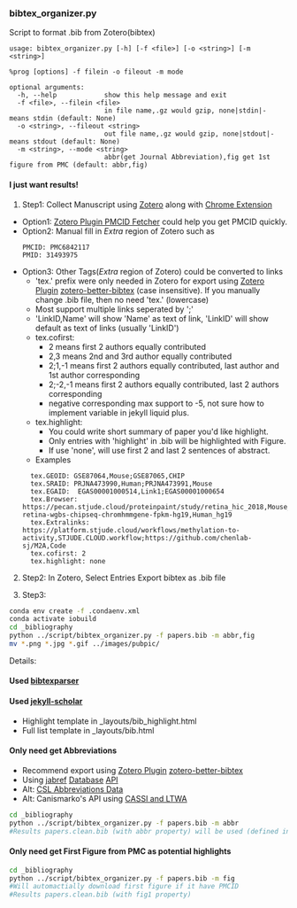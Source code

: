 ### bibtex_organizer.py

Script to format .bib from Zotero(bibtex)

```
usage: bibtex_organizer.py [-h] [-f <file>] [-o <string>] [-m <string>]

%prog [options] -f filein -o fileout -m mode

optional arguments:
  -h, --help            show this help message and exit
  -f <file>, --filein <file>
                        in file name,.gz would gzip, none|stdin|- means stdin (default: None)
  -o <string>, --fileout <string>
                        out file name,.gz would gzip, none|stdout|- means stdout (default: None)
  -m <string>, --mode <string>
                        abbr(get Journal Abbreviation),fig get 1st figure from PMC (default: abbr,fig)
```

#### I just want results!

1. Step1: Collect Manuscript using [Zotero](https://www.zotero.org/download/) along with [Chrome Extension](https://chrome.google.com/webstore/detail/zotero-connector/ekhagklcjbdpajgpjgmbionohlpdbjgc?hl=en)
- Option1: [Zotero Plugin PMCID Fetcher](https://github.com/retorquere/zotero-pmcid-fetcher) could help you get PMCID quickly.
- Option2: Manual fill in *Extra* region of Zotero
  such as
  ```
  PMCID: PMC6842117
  PMID: 31493975
  ```
- Option3: Other Tags(*Extra* region of Zotero) could be converted to links
  + 'tex.' prefix were only needed in Zotero for export using [Zotero Plugin](https://github.com/retorquere/zotero-better-bibtex/releases/tag/v5.2.121) [zotero-better-bibtex](https://retorque.re/zotero-better-bibtex) (case insensitive). If you manually change .bib file, then no need 'tex.' (lowercase)
  + Most support multiple links seperated by ';'
  + 'LinkID,Name' will show 'Name' as text of link, 'LinkID' will show default as text of links (usually 'LinkID')
  + tex.cofirst:
    - 2 means first 2 authors equally contributed
    - 2,3 means 2nd and 3rd author equally contributed
    - 2;1,-1 means first 2 authors equally contributed, last author and 1st author corresponding
    - 2;-2,-1 means first 2 authors equally contributed, last 2 authors corresponding
    - negative corresponding max support to -5, not sure how to implement variable in jekyll liquid plus.
  + tex.highlight:
    - You could write short summary of paper you'd like highlight.
    - Only entries with 'highlight' in .bib will be highlighted with Figure.
    - If use 'none', will use first 2 and last 2 sentences of abstract.
  + Examples
  ```
    tex.GEOID: GSE87064,Mouse;GSE87065,CHIP
    tex.SRAID: PRJNA473990,Human;PRJNA473991,Mouse
    tex.EGAID:  EGAS00001000514,Link1;EGAS00001000654
    tex.Browser: https://pecan.stjude.cloud/proteinpaint/study/retina_hic_2018,Mouse_mm9;https://viz.stjude.cloud/stjude/visualization/human-retina-wgbs-chipseq-chromhmmgene-fpkm-hg19,Human_hg19
    tex.Extralinks: https://platform.stjude.cloud/workflows/methylation-to-activity,STJUDE.CLOUD.workflow;https://github.com/chenlab-sj/M2A,Code
    tex.cofirst: 2
    tex.highlight: none
  ```

2. Step2: In Zotero, Select Entries Export bibtex as .bib file

3. Step3:
```bash
conda env create -f .condaenv.xml
conda activate iobuild
cd _bibliography
python ../script/bibtex_organizer.py -f papers.bib -m abbr,fig
mv *.png *.jpg *.gif ../images/pubpic/
```

Details:
#### Used [bibtexparser](https://bibtexparser.readthedocs.io/en/master)

#### Used [jekyll-scholar](https://github.com/inukshuk/jekyll-scholar)
- Highlight template in _layouts/bib_highlight.html
- Full list template in _layouts/bib.html

#### Only need get Abbreviations
- Recommend export using [Zotero Plugin](https://github.com/retorquere/zotero-better-bibtex/releases/tag/v5.2.121) [zotero-better-bibtex](https://retorque.re/zotero-better-bibtex)
- Using [jabref](https://abbrv.jabref.org/) [Database](https://github.com/JabRef/abbrv.jabref.org/tree/master/journals) [API](https://abbreviso.toolforge.org/)
- Alt: [CSL Abbreviations Data](https://github.com/citation-style-language/abbreviations)
- Alt: Canismarko's API using [CASSI and LTWA](https://github.com/canismarko/franklin/blob/master/franklin/journals.py)

```bash
cd _bibliography
python ../script/bibtex_organizer.py -f papers.bib -m abbr
#Results papers.clean.bib (with abbr property) will be used (defined in _config.yml -> scholar -> bibliography)
```

#### Only need get First Figure from PMC as potential highlights

```bash
cd _bibliography
python ../script/bibtex_organizer.py -f papers.bib -m fig
#Will automactially download first figure if it have PMCID
#Results papers.clean.bib (with fig1 property)
```
